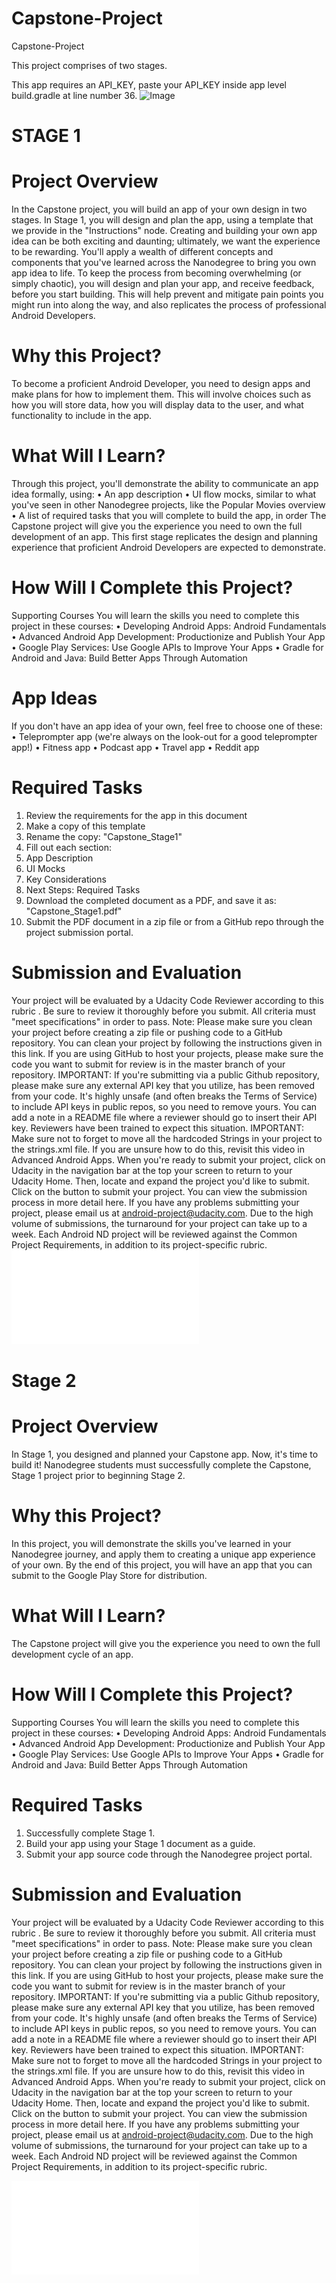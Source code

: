 # Capstone-Project
Capstone-Project

This project comprises of two stages.

This app requires an API_KEY, paste your API_KEY inside app level build.gradle at line number 36.
![Image](/popmov.gif?raw=true "Capstone Project")

# STAGE 1

# Project Overview
In the Capstone project, you will build an app of your own design in two stages. In Stage 1, you will design and plan the app, using a template that we provide in the "Instructions" node.
Creating and building your own app idea can be both exciting and daunting; ultimately, we want the experience to be rewarding. You'll apply a wealth of different concepts and components that you've learned across the Nanodegree to bring you own app idea to life.
To keep the process from becoming overwhelming (or simply chaotic), you will design and plan your app, and receive feedback, before you start building. This will help prevent and mitigate pain points you might run into along the way, and also replicates the process of professional Android Developers.

# Why this Project?
To become a proficient Android Developer, you need to design apps and make plans for how to implement them. This will involve choices such as how you will store data, how you will display data to the user, and what functionality to include in the app.

# What Will I Learn?
Through this project, you'll demonstrate the ability to communicate an app idea formally, using:
•	An app description
•	UI flow mocks, similar to what you've seen in other Nanodegree projects, like the Popular Movies overview
•	A list of required tasks that you will complete to build the app, in order
The Capstone project will give you the experience you need to own the full development of an app. This first stage replicates the design and planning experience that proficient Android Developers are expected to demonstrate.

# How Will I Complete this Project?
Supporting Courses
You will learn the skills you need to complete this project in these courses:
•	Developing Android Apps: Android Fundamentals
•	Advanced Android App Development: Productionize and Publish Your App
•	Google Play Services: Use Google APIs to Improve Your Apps
•	Gradle for Android and Java: Build Better Apps Through Automation

# App Ideas
If you don't have an app idea of your own, feel free to choose one of these:
•	Teleprompter app (we're always on the look-out for a good teleprompter app!)
•	Fitness app
•	Podcast app
•	Travel app
•	Reddit app

# Required Tasks
1.	Review the requirements for the app in this document
2.	Make a copy of this template
3.	Rename the copy: "Capstone_Stage1"
4.	Fill out each section:
5.	App Description
6.	UI Mocks
7.	Key Considerations
8.	Next Steps: Required Tasks
9.	Download the completed document as a PDF, and save it as: "Capstone_Stage1.pdf"
10.	Submit the PDF document in a zip file or from a GitHub repo through the project submission portal.

# Submission and Evaluation
Your project will be evaluated by a Udacity Code Reviewer according to this rubric . Be sure to review it thoroughly before you submit. All criteria must "meet specifications" in order to pass.
Note: Please make sure you clean your project before creating a zip file or pushing code to a GitHub repository. You can clean your project by following the instructions given in this link.
If you are using GitHub to host your projects, please make sure the code you want to submit for review is in the master branch of your repository.
IMPORTANT: If you're submitting via a public Github repository, please make sure any external API key that you utilize, has been removed from your code. It's highly unsafe (and often breaks the Terms of Service) to include API keys in public repos, so you need to remove yours. You can add a note in a README file where a reviewer should go to insert their API key. Reviewers have been trained to expect this situation.
IMPORTANT: Make sure not to forget to move all the hardcoded Strings in your project to the strings.xml file. If you are unsure how to do this, revisit this video in Advanced Android Apps.
When you're ready to submit your project, click on Udacity in the navigation bar at the top your screen to return to your Udacity Home. Then, locate and expand the project you'd like to submit. Click on the button to submit your project. You can view the submission process in more detail here.
If you have any problems submitting your project, please email us at android-project@udacity.com. Due to the high volume of submissions, the turnaround for your project can take up to a week.
Each Android ND project will be reviewed against the Common Project Requirements, in addition to its project-specific rubric.
![Rubric Stage 1](/P6.pdf?raw=true "Capstone Project Rubric Stage 1")

# Stage 2

# Project Overview
In Stage 1, you designed and planned your Capstone app. Now, it's time to build it!
Nanodegree students must successfully complete the Capstone, Stage 1 project prior to beginning Stage 2.

# Why this Project?
In this project, you will demonstrate the skills you've learned in your Nanodegree journey, and apply them to creating a unique app experience of your own. By the end of this project, you will have an app that you can submit to the Google Play Store for distribution.

# What Will I Learn?
The Capstone project will give you the experience you need to own the full development cycle of an app.
 
# How Will I Complete this Project?
Supporting Courses
You will learn the skills you need to complete this project in these courses:
•	Developing Android Apps: Android Fundamentals
•	Advanced Android App Development: Productionize and Publish Your App
•	Google Play Services: Use Google APIs to Improve Your Apps
•	Gradle for Android and Java: Build Better Apps Through Automation

# Required Tasks
1.	Successfully complete Stage 1.
2.	Build your app using your Stage 1 document as a guide.
3.	Submit your app source code through the Nanodegree project portal.
 
# Submission and Evaluation
Your project will be evaluated by a Udacity Code Reviewer according to this rubric . Be sure to review it thoroughly before you submit. All criteria must "meet specifications" in order to pass.
Note: Please make sure you clean your project before creating a zip file or pushing code to a GitHub repository. You can clean your project by following the instructions given in this link.
If you are using GitHub to host your projects, please make sure the code you want to submit for review is in the master branch of your repository.
IMPORTANT: If you're submitting via a public Github repository, please make sure any external API key that you utilize, has been removed from your code. It's highly unsafe (and often breaks the Terms of Service) to include API keys in public repos, so you need to remove yours. You can add a note in a README file where a reviewer should go to insert their API key. Reviewers have been trained to expect this situation.
IMPORTANT: Make sure not to forget to move all the hardcoded Strings in your project to the strings.xml file. If you are unsure how to do this, revisit this video in Advanced Android Apps.
When you're ready to submit your project, click on Udacity in the navigation bar at the top your screen to return to your Udacity Home. Then, locate and expand the project you'd like to submit. Click on the button to submit your project. You can view the submission process in more detail here.
If you have any problems submitting your project, please email us at android-project@udacity.com. Due to the high volume of submissions, the turnaround for your project can take up to a week.
Each Android ND project will be reviewed against the Common Project Requirements, in addition to its project-specific rubric.

![Rubric Stage 2](/P7.pdf?raw=true "Capstone Project Rubric Stage 2")
